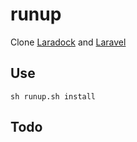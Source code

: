 # runup


Clone [Laradock](http://laradock.io/) and [Laravel](https://laravel.com/) 


## Use

	sh runup.sh install


## Todo